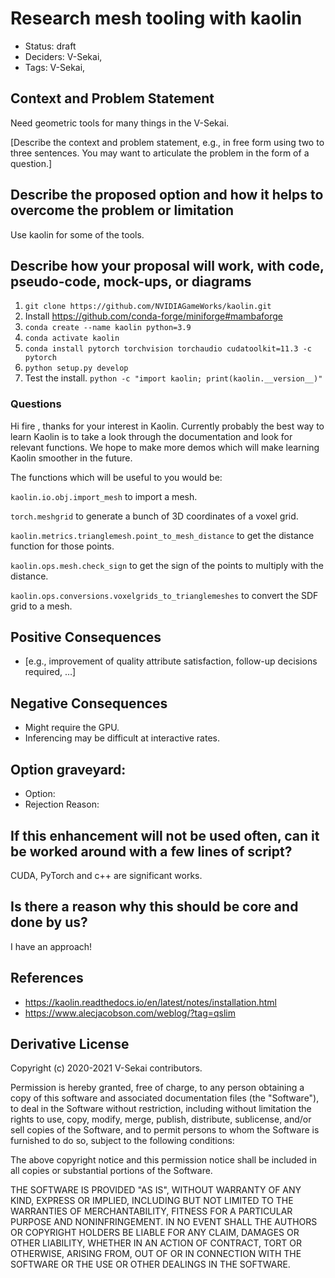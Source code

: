 # Research mesh tooling with kaolin

- Status: draft <!-- draft | rejected | accepted | deprecated | superseded by -->
- Deciders: V-Sekai,
- Tags: V-Sekai,

## Context and Problem Statement

Need geometric tools for many things in the V-Sekai.

[Describe the context and problem statement, e.g., in free form using two to three sentences. You may want to articulate the problem in the form of a question.]

## Describe the proposed option and how it helps to overcome the problem or limitation

Use kaolin for some of the tools.

## Describe how your proposal will work, with code, pseudo-code, mock-ups, or diagrams

1. `git clone https://github.com/NVIDIAGameWorks/kaolin.git`
1. Install https://github.com/conda-forge/miniforge#mambaforge
1. `conda create --name kaolin python=3.9`
1. `conda activate kaolin`
1. `conda install pytorch torchvision torchaudio cudatoolkit=11.3 -c pytorch`
1. `python setup.py develop`
1. Test the install. `python -c "import kaolin; print(kaolin.__version__)"`

### Questions

Hi fire , thanks for your interest in Kaolin. Currently probably the best way to learn Kaolin is to take a look through the documentation and look for relevant functions. We hope to make more demos which will make learning Kaolin smoother in the future.

The functions which will be useful to you would be:

`kaolin.io.obj.import_mesh` to import a mesh.

`torch.meshgrid` to generate a bunch of 3D coordinates of a voxel grid.

`kaolin.metrics.trianglemesh.point_to_mesh_distance` to get the distance function for those points.

`kaolin.ops.mesh.check_sign` to get the sign of the points to multiply with the distance.

`kaolin.ops.conversions.voxelgrids_to_trianglemeshes` to convert the SDF grid to a mesh.

## Positive Consequences <!-- optional -->

- [e.g., improvement of quality attribute satisfaction, follow-up decisions required, …]

## Negative Consequences <!-- optional -->

- Might require the GPU.
- Inferencing may be difficult at interactive rates.

## Option graveyard: <!-- same as above -->

- Option: <!-- [List the proposed options no longer open for consideration.] -->
- Rejection Reason: <!-- [List the reasons for the rejection: (the Bad traits)] -->

## If this enhancement will not be used often, can it be worked around with a few lines of script?

CUDA, PyTorch and c++ are significant works.

## Is there a reason why this should be core and done by us?

I have an approach!

## References <!-- optional -->

- https://kaolin.readthedocs.io/en/latest/notes/installation.html
- https://www.alecjacobson.com/weblog/?tag=qslim

## Derivative License

Copyright (c) 2020-2021 V-Sekai contributors.

Permission is hereby granted, free of charge, to any person obtaining a copy
of this software and associated documentation files (the "Software"), to deal
in the Software without restriction, including without limitation the rights
to use, copy, modify, merge, publish, distribute, sublicense, and/or sell
copies of the Software, and to permit persons to whom the Software is
furnished to do so, subject to the following conditions:

The above copyright notice and this permission notice shall be included in all
copies or substantial portions of the Software.

THE SOFTWARE IS PROVIDED "AS IS", WITHOUT WARRANTY OF ANY KIND, EXPRESS OR
IMPLIED, INCLUDING BUT NOT LIMITED TO THE WARRANTIES OF MERCHANTABILITY,
FITNESS FOR A PARTICULAR PURPOSE AND NONINFRINGEMENT. IN NO EVENT SHALL THE
AUTHORS OR COPYRIGHT HOLDERS BE LIABLE FOR ANY CLAIM, DAMAGES OR OTHER
LIABILITY, WHETHER IN AN ACTION OF CONTRACT, TORT OR OTHERWISE, ARISING FROM,
OUT OF OR IN CONNECTION WITH THE SOFTWARE OR THE USE OR OTHER DEALINGS IN THE
SOFTWARE.
